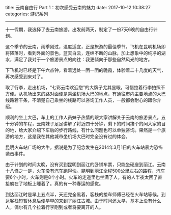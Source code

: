 title: 云南自由行 Part 1：初次感受云南的魅力
date: 2017-10-12 10:38:27
categories: 游记系列


---

十一假期，我选择了去云南旅游。出发前两天，制定了一份7天6晚的自由行计划。

<!--more-->





这个季节的云南，雨季刚过，温度适宜，正是旅游的最佳季节。飞机在昆明机场即将降落时，看到外面的景色，蓝天白云，连绵不断的山脉，加上想象中的纯净的湖水，满足了我对于一个旅游景点的向往：我更倾向于那些自然风光的地方。



下飞机时已经是下午六点钟，看着远处一团一团的晚霞，体验着二十几度的天气，再次感受到来对了。



取了行李，走出机场，“七彩云南欢迎您”的大牌子尤其显眼，可惜拉着行李拍照不方便。从机场出来的路对面便是乘坐机场大巴的地点，有通往市内主要地点的大巴线路若干条，不清楚自己乘坐的线路可以咨询工作人员，一般都会耐心的跟你介绍。

顺利的坐上大巴，车上的工作人员妹子热情的跟大家讲解关于云南的旅游景点。五十分钟的车程，云南妹子足足讲解了将近四十分钟，剩下的时间挨个的问大家的目的地，给大家介绍下车后的步行路线，有什么问题也可以单独咨询。果然是一个旅游的地方，这是我在其他城市坐机场大巴时完全没有过的体会。

昆明火车站广场的大牛，据说是为了纪念发生在2014年3月1日的火车站暴力恐怖袭击事件。



由于计划的时间太晚，没有买到昆明到丽江的卧铺车票，只能坐硬座到丽江。云南十八怪之一是，火车没有汽车跑得快。昆明到丽江全程500公里左右的路程，汽车要6个小时，火车则是8个小时。火车的走道里也坐满了人，有的人半夜太困了直接躺在了地板上睡着了。真的有一种春运的感觉。

到达丽江时是早上五点半，天还完全黑着，客栈的接车师傅已经在火车站等候。到达客栈短暂休息后便早早的来到了丽江古城。由于时间还太早，基本上没有什么人，偶尔有几个拉着行李刚到或者将要离开的人。



